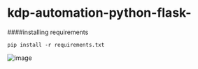 # kdp-automation-python-flask-

####installing requirements

``pip install -r requirements.txt``


![image](https://user-images.githubusercontent.com/40516126/56586358-294f0600-6612-11e9-84c4-ec7171efd4c1.png)

